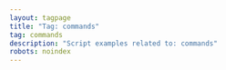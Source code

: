```yaml
---
layout: tagpage
title: "Tag: commands"
tag: commands
description: "Script examples related to: commands"
robots: noindex
---
```

